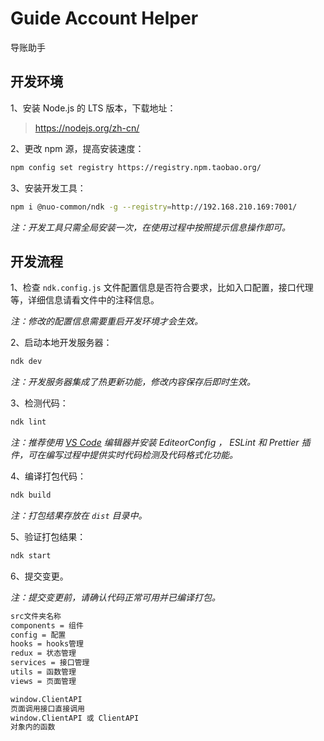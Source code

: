 # Guide Account Helper

导账助手

## 开发环境

1、安装 Node.js 的 LTS 版本，下载地址：

> <https://nodejs.org/zh-cn/>

2、更改 npm 源，提高安装速度：

```bash
npm config set registry https://registry.npm.taobao.org/
```

3、安装开发工具：

```bash
npm i @nuo-common/ndk -g --registry=http://192.168.210.169:7001/
```

_注：开发工具只需全局安装一次，在使用过程中按照提示信息操作即可。_

## 开发流程

1、检查 `ndk.config.js` 文件配置信息是否符合要求，比如入口配置，接口代理等，详细信息请看文件中的注释信息。

_注：修改的配置信息需要重启开发环境才会生效。_

2、启动本地开发服务器：

```bash
ndk dev
```

_注：开发服务器集成了热更新功能，修改内容保存后即时生效。_

3、检测代码：

```bash
ndk lint
```

_注：推荐使用 [VS Code](https://code.visualstudio.com/Download) 编辑器并安装 EditeorConfig ， ESLint 和 Prettier 插件，可在编写过程中提供实时代码检测及代码格式化功能。_

4、编译打包代码：

```bash
ndk build
```

_注：打包结果存放在 `dist` 目录中。_

5、验证打包结果：

```bash
ndk start
```

6、提交变更。

_注：提交变更前，请确认代码正常可用并已编译打包。_


```bash
src文件夹名称
components = 组件
config = 配置
hooks = hooks管理
redux = 状态管理
services = 接口管理
utils = 函数管理
views = 页面管理
```

```bash
window.ClientAPI
页面调用接口直接调用
window.ClientAPI 或 ClientAPI
对象内的函数
```
